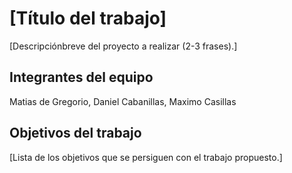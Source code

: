 # [Título del trabajo]

[Descripciónbreve del proyecto a realizar (2-3 frases).]

## Integrantes del equipo

Matias de Gregorio, Daniel Cabanillas, Maximo Casillas 

## Objetivos del trabajo

[Lista de los objetivos que se persiguen con el trabajo propuesto.]
